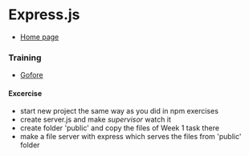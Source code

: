 # Express.js
  * [Home page](http://expressjs.com)
  
### Training
  * [Gofore](https://github.com/gofore/node-training/tree/master/express)
  
#### Excercise
  * start new project the same way as you did in npm exercises
  * create server.js and make _supervisor_ watch it
  * create folder 'public' and copy the files of Week 1 task there
  * make a file server with express which serves the files from 'public' folder